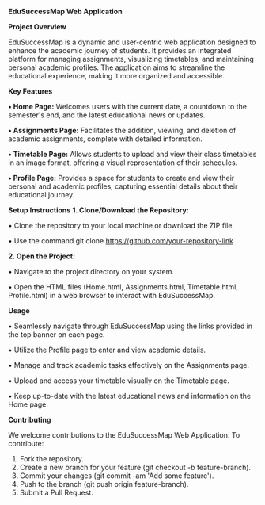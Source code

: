**EduSuccessMap Web Application**

**Project Overview**

EduSuccessMap is a dynamic and user-centric web application designed to enhance the academic journey of students. It provides an integrated platform for managing assignments, visualizing timetables, and maintaining personal academic profiles. The application aims to streamline the educational experience, making it more organized and accessible.


**Key Features**

**• Home Page:** Welcomes users with the current date, a countdown to the semester's end, and the latest educational news or updates.

**• Assignments Page:** Facilitates the addition, viewing, and deletion of academic assignments, complete with detailed information.

**• Timetable Page:** Allows students to upload and view their class timetables in an image format, offering a visual representation of their schedules.

**• Profile Page:** Provides a space for students to create and view their personal and academic profiles, capturing essential details about their educational journey.


**Setup Instructions**
**1. Clone/Download the Repository:**

• Clone the repository to your local machine or download the ZIP file.

• Use the command git clone https://github.com/your-repository-link

**2. Open the Project:**

• Navigate to the project directory on your system.

• Open the HTML files (Home.html, Assignments.html, Timetable.html, Profile.html) in a web browser to interact with EduSuccessMap.


**Usage**

• Seamlessly navigate through EduSuccessMap using the links provided in the top banner on each page.

• Utilize the Profile page to enter and view academic details.

• Manage and track academic tasks effectively on the Assignments page.

• Upload and access your timetable visually on the Timetable page.

• Keep up-to-date with the latest educational news and information on the Home page.


**Contributing**

We welcome contributions to the EduSuccessMap Web Application. To contribute:
1. Fork the repository.
2. Create a new branch for your feature (git checkout -b feature-branch).
3. Commit your changes (git commit -am 'Add some feature').
4. Push to the branch (git push origin feature-branch).
5. Submit a Pull Request.
